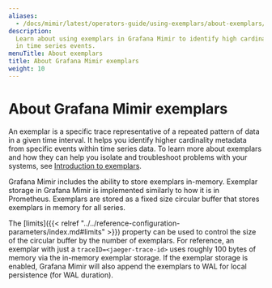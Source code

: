 ```yaml
---
aliases:
  - /docs/mimir/latest/operators-guide/using-exemplars/about-exemplars/
description:
  Learn about using exemplars in Grafana Mimir to identify high cardinality
  in time series events.
menuTitle: About exemplars
title: About Grafana Mimir exemplars
weight: 10
---
```


# About Grafana Mimir exemplars

An exemplar is a specific trace representative of a repeated pattern of data in a given time interval. It helps you identify higher cardinality metadata from specific events within time series data. To learn more about exemplars and how they can help you isolate and troubleshoot problems with your systems, see [Introduction to exemplars](https://grafana.com/docs/grafana/latest/basics/exemplars/).

Grafana Mimir includes the ability to store exemplars in-memory. Exemplar storage in Grafana Mimir is implemented similarly to how it is in Prometheus. Exemplars are stored as a fixed size circular buffer that stores exemplars in memory for all series.

The [limits]({{< relref "../../reference-configuration-parameters/index.md#limits" >}}) property can be used to control the size of the circular buffer by the number of exemplars. For reference, an exemplar with just a `traceID=<jaeger-trace-id>` uses roughly 100 bytes of memory via the in-memory exemplar storage. If the exemplar storage is enabled, Grafana Mimir will also append the exemplars to WAL for local persistence (for WAL duration).
